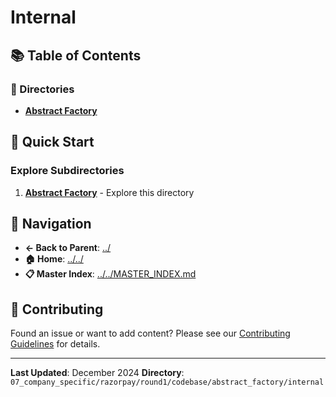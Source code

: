 # Internal

## 📚 Table of Contents

### 📁 Directories

- **[Abstract Factory](abstract_factory/)**

## 🚀 Quick Start

### Explore Subdirectories
1. **[Abstract Factory](abstract_factory/)** - Explore this directory

## 🔗 Navigation

- **← Back to Parent**: [../](../)
- **🏠 Home**: [../../](../..)
- **📋 Master Index**: [../../MASTER_INDEX.md](../../../../../../..MASTER_INDEX.md)

## 🤝 Contributing

Found an issue or want to add content? Please see our [Contributing Guidelines](../../../../../../CONTRIBUTING.md) for details.

---

**Last Updated**: December 2024
**Directory**: `07_company_specific/razorpay/round1/codebase/abstract_factory/internal`
